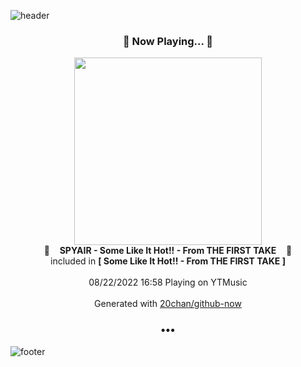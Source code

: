 ![header](https://capsule-render.vercel.app/api?type=wave&height=170&section=header&text=Hi.%20I'm%20SHIFT&fontColor=090707&fontAlignX=45&fontAlignY=65&fontSize=100)

<h3 align="center">🎵 Now Playing... 🎵</h3>
<p align="center">
  <a href="https://music.youtube.com/watch?v=LDOv0p8AFBM">
    <img width="300" src="https://lh3.googleusercontent.com/eo2jHj8GCFiYNdY8lnLrurJ6ZtUoWI_aHuW71jRgEEDI0NEOV2mVLStnHjP5KD7EwZUsLRWkPQH3HCUP">
  </a>
  <br>
  🎵&nbsp&nbsp&nbsp <b>SPYAIR - Some Like It Hot!! - From THE FIRST TAKE</b> &nbsp&nbsp&nbsp🎵
  <br>
  included in <b>[ Some Like It Hot!! - From THE FIRST TAKE ]</b>
  
  <br />
  <br />
  08/22/2022 16:58 Playing on YTMusic
  <br />
  <br />
  Generated with <a href="https://github.com/20chan/github-now">20chan/github-now</a>
</p>

<h3 align="center">•••</h3>

![footer](https://capsule-render.vercel.app/api?type=wave&height=150&section=footer)
